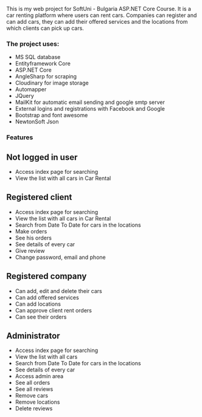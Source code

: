 This is my web project for SoftUni - Bulgaria ASP.NET Core Course. It is a car renting platform where users can rent cars. 
Companies can register and can add cars, they can add their offered services and the locations from which clients can pick up cars. 

### The project uses:
- MS SQL database
- Entityframework Core
- ASP.NET Core
- AngleSharp for scraping
- Cloudinary for image storage
- Automapper
- JQuery
- MailKit for automatic email sending and google smtp server
- External logins and registrations with Facebook and Google
- Bootstrap and font awesome
- NewtonSoft Json

### Features
## Not logged in user
- Access index page for searching
- View the list with all cars in Car Rental
## Registered client
- Access index page for searching
- View the list with all cars in Car Rental
- Search from Date To Date for cars in the locations
- Make orders
- See his orders
- See details of every car
- Give review
- Change password, email and phone

## Registered company
- Can add, edit and delete their cars
- Can add offered services
- Can add locations
- Can approve client rent orders
- Can see their orders

## Administrator
- Access index page for searching
- View the list with all cars
- Search from Date To Date for cars in the locations
- See details of every car
- Access admin area
- See all orders
- See all reviews
- Remove cars
- Remove locations
- Delete reviews
